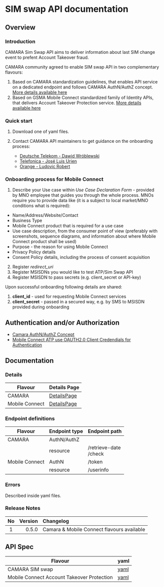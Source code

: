 # SIM swap API documentation

## Overview

### Introduction

CAMARA Sim Swap API aims to deliver information about last SIM change event to prefent Account Takeover fraud.

CAMARA community agreed to enable SIM swap API in two complementary flavours:

1. Based on CAMARA standardization guidelines, that enables API service on a dedicated endpoint and follows CAMARA AuthN/AuthZ concept. [More details available here](#details)
2. Based on GSMA Mobile Connect standardized family of Identity APIs, that delivers Account Takeover Protection service. [More details available here](#details)

### Quick start

1. Download one of yaml files.
2. Contact CAMARA API maintainers to get guidance on the onboarding process:

   * [Deutsche Telekom - Dawid Wróblewski](https://github.com/DT-DawidWroblewski)
   * [Telefonica - José Luis Urien](https://github.com/jlurien)
   * [Orange - Ludovic Robert](https://github.com/bigludo7)

### Onboarding process for Mobile Connect

1. Describe your Use case within *Use Case Declaration Form* - provided by MNO employee that guides you through the whole process. MNOs require you to provide data like (it is a subject to local market/MNO conditions what is required):

* Name/Address/Website/Contact
* Business Type
* Mobile Connect product that is required for a use case
* Use case description, from the consumer point of view (preferably with screenshots, sequence diagrams, and information about where Mobile Connect product shall be used)
* Purpose - the reason for using Mobile Connect
* Privacy Policy details
* Consent Policy details, including the process of consent acquisition

2. Register *redirect_uri*
3. Register MSISDNs you would like to test ATP/Sim Swap API
4. Register MSISDN to pass secrets (e.g. client_secret or API-key)

Upon successful onboarding following details are shared:

1. **client_id** - used for requesting Mobile Connect services
2. **client_secret** - passed in a secured way, e.g. by SMS to MSISDN provided during onboarding

## Authentication and/or Authorization

* [Camara AuthN/AuthZ Concept]()
* [Mobile Connect ATP use OAUTH2.0 Client Credendials for Authentication](https://www.gsma.com/identity/wp-content/uploads/2022/12/IDY.56-Mobile-Connect-Client-Credentials-Profile-v1.0.pdf)

## Documentation

### Details

|Flavour|Details Page|
|---|---|
|CAMARA|[DetailsPage](../../documentation/API_documentation/CAMARA/Check_sim_swap_API.md)|
|Mobile Connect|[DetailsPage](../../documentation/API_documentation/MobileConnect/MobileConnectATP.md)|


### Endpoint definitions


|Flavour|Endpoint type|Endpoint path|
|---|---|---|
|CAMARA|AuthN/AuthZ||
||resource|/retrieve-date<br>/check|
|Mobile Connect|AuthN|/token|
||resource|/userinfo|

### Errors

Described inside yaml files.

### Release Notes

|No|Version|Changelog|
|:---:|---:|:---|
|1|0.5.0|Camara & Mobile Connect flavours available|

## API Spec

|Flavour|yaml|
|---|---|
|CAMARA SIM swap|[yaml](../../code/API_definitions/CAMARA/checkSimSwap-v0.3.0.camara.swagger.yaml)|
|Mobile Connect Account Takeover Protection|[yaml](../../code/API_definitions/MobileConnect/MC_ATP.yaml)|
